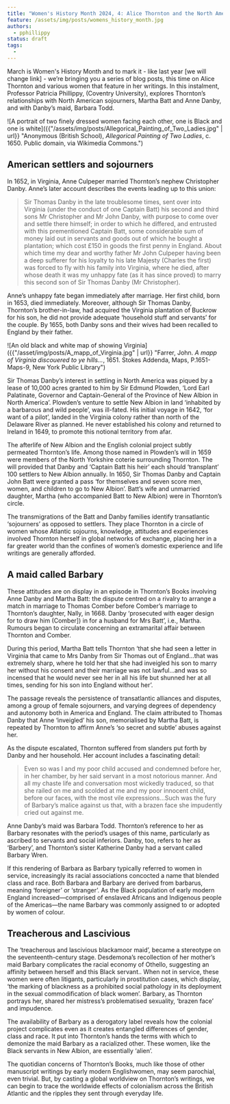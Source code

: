 ```yaml
---
title: "Women's History Month 2024, 4: Alice Thornton and the North American connection"
feature: /assets/img/posts/womens_history_month.jpg
authors:
  - pphillippy
status: draft
tags:
  - 
---
```


March is Women's History Month and to mark it - like last year [we will change link] - we’re bringing you a series of blog posts, this time on Alice Thornton and various women that feature in her writings. In this instalment, Professor Patricia Phillippy, (Coventry University), explores Thornton’s relationships with North American sojourners, Martha Batt and Anne Danby, and with Danby’s maid, Barbara Todd. 

![A portrait of two finely dressed women facing each other, one is Black and one is white]({{"/assets/img/posts/Allegorical_Painting_of_Two_Ladies.jpg" | url}} "Anonymous (British School), *Allegorical Painting of Two Ladies*, c. 1650. Public domain, via Wikimedia Commons.")

## American settlers and sojourners 

In 1652, in Virginia, Anne Culpeper married Thornton’s nephew Christopher Danby. Anne’s later account describes the events leading up to this union: 

> Sir Thomas Danby in the late troublesome times, sent over into Virginia (under the conduct of one Captain Batt) his second and third sons Mr Christopher and Mr John Danby, with purpose to come over and settle there himself; in order to which he differed, and entrusted with this prementioned Captain Batt, some considerable sum of money laid out in servants and goods out of which he bought a plantation; which cost £150 in goods the first penny in England. About which time my dear and worthy father Mr John Culpeper having been a deep sufferer for his loyalty to his late Majesty (Charles the first) was forced to fly with his family into Virginia, where he died, after whose death it was my unhappy fate (as it has since proved) to marry this second son of Sir Thomas Danby (Mr Christopher). 

Anne’s unhappy fate began immediately after marriage. Her first child, born in 1653, died immediately. Moreover, although Sir Thomas Danby, Thornton’s brother-in-law, had acquired the Virginia plantation of Buckrow for his son, he did not provide adequate ‘household stuff and servants’ for the couple. By 1655, both Danby sons and their wives had been recalled to England by their father.

![An old black and white map of showing Virginia]({{"/asset/img/posts/A_mapp_of_Virginia.jpg" | url}} "Farrer, John. *A mapp of Virginia discouered to ye hills...*, 1651. Stokes Addenda, Maps, P.1651-Maps-9, New York Public Library")

Sir Thomas Danby’s interest in settling in North America was piqued by a lease of 10,000 acres granted to him by Sir Edmund Plowden, ‘Lord Earl Palatinate, Governor and Captain-General of the Province of New Albion in North America’.  Plowden’s venture to settle New Albion in land ‘inhabited by a barbarous and wild people’,  was ill-fated. His initial voyage in 1642, ‘for want of a pilot’, landed in the Virginia colony rather than north of the Delaware River as planned.   He never established his colony and returned to Ireland in 1649, to promote this notional territory from afar.

The afterlife of New Albion and the English colonial project subtly permeated  Thornton’s life. Among those named in Plowden’s will in 1659 were members of the North Yorkshire coterie surrounding Thornton. The will provided that Danby and ‘Captain Batt his heir’ each should ‘transplant’ 100 settlers to New Albion annually. In 1650, Sir Thomas Danby and Captain John Batt were granted a pass ‘for themselves and seven score men, women, and children to go to New Albion’.  Batt’s wife and unmarried daughter, Martha (who accompanied Batt to New Albion) were in Thornton’s circle. 

The transmigrations of the Batt and Danby families identify transatlantic ‘sojourners’ as opposed to settlers. They place Thornton in a circle of women whose Atlantic sojourns, knowledge, attitudes and experiences involved Thornton herself in global networks of exchange, placing her in a far greater world than the confines of women’s domestic experience and life writings are generally afforded. 

## A maid called Barbary 

These attitudes are on display in an episode in Thornton’s Books involving Anne Danby and Martha Batt: the dispute centred on a rivalry to arrange a match in marriage to Thomas Comber before Comber’s marriage to Thornton’s daughter, Nally, in 1668. Danby ‘prosecuted with eager design for to draw him (Comber]) in for a husband for Mrs Batt’, i.e., Martha. Rumours began to circulate concerning an extramarital affair between Thornton and Comber. 

During this period, Martha Batt tells Thornton ‘that she had seen a letter in Virginia that came to Mrs Danby from Sir Thomas out of England…that was extremely sharp, where he told her that she had inveigled his son to marry her without his consent and their marriage was not lawful…and was so incensed that he would never see her in all his life but shunned her at all times, sending for his son into England without her’.  

The passage reveals the persistence of transatlantic alliances and disputes, among a group of female sojourners, and varying degrees of dependency and autonomy both in America and England. The claim attributed to Thomas Danby that Anne ‘inveigled’ his son, memorialised by Martha Batt, is repeated by Thornton to affirm Anne’s ‘so secret and subtle’ abuses against her.

As the dispute escalated, Thornton suffered from slanders put forth by Danby and her household. Her account includes a fascinating detail:  

> Even so was I and my poor child accused and condemned before her, in her chamber, by her said servant in a most notorious manner. And all my chaste life and conversation most wickedly traduced, so that she railed on me and scolded at me and my poor innocent child, before our faces, with the most vile expressions…Such was the fury of Barbary’s malice against us that, with a brazen face she impudently cried out against me.

Anne Danby’s maid was Barbara Todd. Thornton’s reference to her as Barbary resonates with the period’s usages of this name, particularly as ascribed to servants and social inferiors. Danby, too, refers to her as ‘Barbery’,  and Thornton’s sister Katherine Danby had a servant called Barbary Wren.  

If this rendering of Barbara as Barbary typically referred to women in service, increasingly its racial associations concocted a name that blended class and race. Both Barbara and Barbary are derived from barbarus, meaning ‘foreigner’ or ‘stranger’. As the Black population of early modern England increased—comprised of enslaved Africans and Indigenous people of the Americas—the name Barbary was commonly assigned to or adopted by women of colour. 

## Treacherous and Lascivious

The ‘treacherous and lascivious blackamoor maid’, became a stereotype on the seventeenth-century stage. Desdemona’s recollection of her mother’s maid Barbary complicates the racial economy of Othello, suggesting an affinity between herself and this Black servant.. When not in service, these women were often litigants, particularly in prostitution cases, which display,  ‘the marking of blackness as a prohibited social pathology in its deployment in the sexual commodification of black women’. Barbary, as Thornton portrays her, shared her mistress’s problematised sexuality, ‘brazen face’ and impudence. 

The availability of Barbary as a derogatory label reveals how the colonial project complicates even as it creates entangled differences of gender, class and race. It put into Thornton’s hands the terms with which to demonize the maid Barbary as a racialized other. These women, like the Black servants in New Albion, are essentially ‘alien’. 

The quotidian concerns of Thornton’s Books, much like those of other manuscript writings by early modern Englishwomen, may seem parochial, even trivial. But, by casting a global worldview on Thornton’s writings, we can begin to trace the worldwide effects of colonialism across the British Atlantic and the ripples they sent through everyday life.




